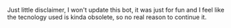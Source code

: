 Just little disclaimer, I won't update this bot, it was just for fun and I feel like the tecnology used is kinda obsolete, so no real reason to continue it.

